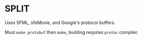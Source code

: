 SPLIT
============

Uses SFML, sfeMovie, and Google's protocol buffers.


Must `make protobuf` then `make`, building requires `protoc` compiler.
